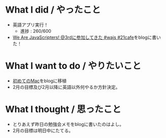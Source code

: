 # What I did / やったこと
- 英語アプリ実行！
  - 進捗 : 260/600
- [We Are JavaScripters! @3rdに参加してきた #wajs #21cafe](http://yamap55.hatenablog.com/entry/2017/01/31/231843)をblogに書いた！

# What I want to do / やりたいこと
- [初めてのMac](https://slideck.io/github.com/yamap55/Slide/20170113/first_mac.md#/)をblogに移植
- 2月の目標及び2月以降に英語以外何やるか方針決定。

# What I thought / 思ったこと
- とりあえず昨日の勉強会メモをblogに書いたのはよし。
- 2月の目標は明日中にたてる。
